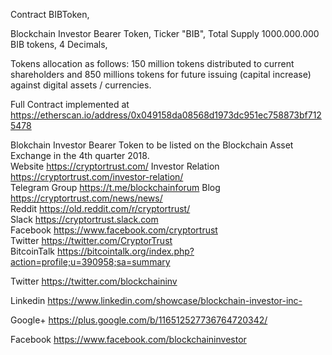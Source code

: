 Contract BIBToken,

Blockchain Investor Bearer Token,
Ticker "BIB",
Total Supply 1000.000.000 BIB tokens,
4 Decimals,

Tokens allocation as follows: 150 million tokens distributed to current shareholders
and 850 millions tokens for future issuing (capital increase) against digital
assets / currencies.

Full Contract implemented at https://etherscan.io/address/0x049158da08568d1973dc951ec758873bf7125478



Blokchain Investor Bearer Token to be listed on the Blockchain Asset Exchange in the 4th quarter 2018.                  
Website https://cryptortrust.com/
Investor Relation https://cryptortrust.com/investor-relation/  
Telegram Group https://t.me/blockchainforum
Blog https://cryptortrust.com/news/news/                                                                                          
Reddit https://old.reddit.com/r/cryptortrust/                                                                                     
Slack https://cryptortrust.slack.com                                                                                               
Facebook https://www.facebook.com/cryptortrust                                                                                   
Twitter https://twitter.com/CryptorTrust                                                                                                
BitcoinTalk https://bitcointalk.org/index.php?action=profile;u=390958;sa=summary                                                        


Twitter https://twitter.com/blockchaininv

Linkedin https://www.linkedin.com/showcase/blockchain-investor-inc-

Google+ https://plus.google.com/b/116512527736764720342/

Facebook https://www.facebook.com/blockchaininvestor
